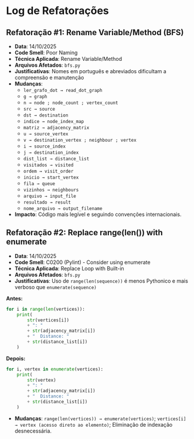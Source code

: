# Log de Refatorações

## Refatoração #1: Rename Variable/Method (BFS)

- **Data**: 14/10/2025
- **Code Smell**: Poor Naming
- **Técnica Aplicada**: Rename Variable/Method
- **Arquivos Afetados**: `bfs.py`
- **Justificativas**: Nomes em português e abreviados dificultam a compreensão e manutenção
- **Mudanças**:
  - `ler_grafo_dot → read_dot_graph`
  - `g → graph`
  - `n → node ; node_count ; vertex_count`
  - `src → source`
  - `dst → destination`
  - `indice → node_index_map`
  - `matriz → adjacency_matrix`
  - `u → source_vertex`
  - `v → destination_vertex ; neighbour ; vertex`
  - `i → source_index`
  - `j → destination_index`
  - `dist_list → distance_list`
  - `visitados → visited`
  - `ordem → visit_order`
  - `inicio → start_vertex`
  - `fila → queue`
  - `vizinhos → neighbours`
  - `arquivo → input_file`
  - `resultado → result`
  - `nome_arquivo → output_filename`
- **Impacto**: Código mais legível e seguindo convenções internacionais.

## Refatoração #2: Replace range(len()) with enumerate

- **Data**: 14/10/2025
- **Code Smell**: C0200 (Pylint) - Consider using enumerate
- **Técnica Aplicada**: Replace Loop with Built-in
- **Arquivos Afetados**: `bfs.py`
- **Justificativas**: Uso de `range(len(sequence))` é menos Pythonico e mais verboso que `enumerate(sequence)`

**Antes:**

```python
for i in range(len(vertices)):
    print(
        str(vertices[i])
        + ": "
        + str(adjacency_matrix[i])
        + "  Distance: "
        + str(distance_list[i])
    )
```

**Depois:**

```python
for i, vertex in enumerate(vertices):
    print(
        str(vertex)
        + ": "
        + str(adjacency_matrix[i])
        + "  Distance: "
        + str(distance_list[i])
    )
```  

- **Mudanças**: `range(len(vertices)) → enumerate(vertices)`; `vertices[i] → vertex (acesso direto ao elemento)`; Eliminação de indexação desnecessária.
